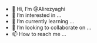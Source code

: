 - 👋 Hi, I’m @Alirezyaghi
- 👀 I’m interested in ...
- 🌱 I’m currently learning ...
- 💞️ I’m looking to collaborate on ...
- 📫 How to reach me ...

<!---
Alirezyaghi/Alirezyaghi is a ✨ special ✨ repository because its `README.md` (this file) appears on your GitHub profile.
You can click the Preview link to take a look at your changes.
--->
